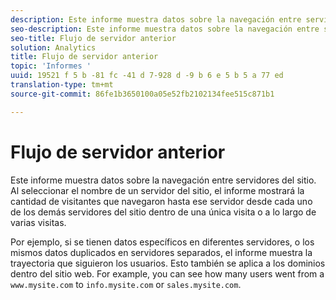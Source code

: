```yaml
---
description: Este informe muestra datos sobre la navegación entre servidores del sitio. Al seleccionar el nombre de un servidor del sitio, el informe mostrará la cantidad de visitantes que navegaron hasta ese servidor desde cada uno de los demás servidores del sitio dentro de una única visita o a lo largo de varias visitas.
seo-description: Este informe muestra datos sobre la navegación entre servidores del sitio. Al seleccionar el nombre de un servidor del sitio, el informe mostrará la cantidad de visitantes que navegaron hasta ese servidor desde cada uno de los demás servidores del sitio dentro de una única visita o a lo largo de varias visitas.
seo-title: Flujo de servidor anterior
solution: Analytics
title: Flujo de servidor anterior
topic: 'Informes '
uuid: 19521 f 5 b -81 fc -41 d 7-928 d -9 b 6 e 5 b 5 a 77 ed
translation-type: tm+mt
source-git-commit: 86fe1b3650100a05e52fb2102134fee515c871b1

---
```



# Flujo de servidor anterior

Este informe muestra datos sobre la navegación entre servidores del sitio. Al seleccionar el nombre de un servidor del sitio, el informe mostrará la cantidad de visitantes que navegaron hasta ese servidor desde cada uno de los demás servidores del sitio dentro de una única visita o a lo largo de varias visitas.

Por ejemplo, si se tienen datos específicos en diferentes servidores, o los mismos datos duplicados en servidores separados, el informe muestra la trayectoria que siguieron los usuarios. Esto también se aplica a los dominios dentro del sitio web. For example, you can see how many users went from a `www.mysite.com` to `info.mysite.com` or `sales.mysite.com`.
